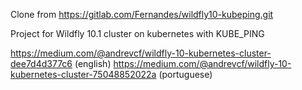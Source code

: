 Clone from https://gitlab.com/Fernandes/wildfly10-kubeping.git

Project for Wildfly 10.1 cluster on kubernetes with KUBE_PING

https://medium.com/@andrevcf/wildfly-10-kubernetes-cluster-dee7d4d377c6 (english)
https://medium.com/@andrevcf/wildfly-10-kubernetes-cluster-75048852022a (portuguese)
